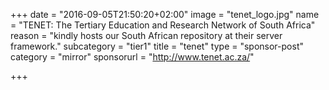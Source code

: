 +++
date = "2016-09-05T21:50:20+02:00"
image = "tenet_logo.jpg"
name = "TENET: The Tertiary Education and Research Network of South Africa"
reason = "kindly hosts our South African repository at their server framework."
subcategory = "tier1"
title = "tenet"
type = "sponsor-post"
category = "mirror"
sponsorurl = "http://www.tenet.ac.za/"

+++

